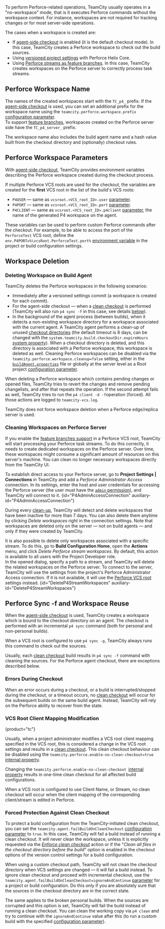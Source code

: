 [//]: # (title: Perforce Workspace Handling in TeamCity)
[//]: # (auxiliary-id: Perforce Workspace Handling in TeamCity)

To perform Perforce-related operations, TeamCity usually operates in a "no-workspace" mode, that is it executes Perforce commands without the workspace context. For instance, workspaces are not required for tracking changes or for most server-side operations.

The cases when a workspace is created are:
* If [agent-side checkout](vcs-checkout-mode.md#agent-checkout) is enabled (it is the default checkout mode). In this case, TeamCity creates a Perforce workspace to check out the build sources.
* Using [versioned project settings](storing-project-settings-in-version-control.md) with Perforce Helix Core.
* Using [Perforce streams as feature branches](integrating-teamcity-with-perforce.md#Running+Builds+on+Perforce+Streams). In this case, TeamCity creates workspaces on the Perforce server to correctly process task streams.

## Perforce Workspace Name

The names of the created workspaces start with the `TC_p4_` prefix. If the [agent-side checkout](vcs-checkout-mode.md#agent-checkout) is used, you can set an additional prefix for the workspace name using the `teamcity.perforce.workspace.prefix` [configuration parameter](configuring-build-parameters.md).  
To support [feature branches](integrating-teamcity-with-perforce.md#Running+Builds+on+Perforce+Streams), workspaces created on the Perforce server side have the `TC_p4_server_` prefix.

The workspace name also includes the build agent name and a hash value built from the checkout directory and (optionally) checkout rules.

## Perforce Workspace Parameters

With [agent-side checkout](vcs-checkout-mode.md#agent-checkout), TeamCity provides environment variables describing the Perforce workspace created during the checkout process.

If multiple Perforce VCS roots are used for the checkout, the variables are created for the __first__ VCS root in the list of the build's VCS roots:
* `P4USER` — same as `vcsroot.<VCS_root_ID>.user` [parameter](predefined-build-parameters.md#VCS+Parameters).
* `P4PORT` — same as `vcsroot.<VCS_root_ID>.port` [parameter](predefined-build-parameters.md#VCS+Parameters).
* `P4CLIENT` — same as `vcsroot.<VCS_root_ID>.p4client` [parameter](predefined-build-parameters.md#VCS+Parameters), the name of the generated P4 workspace on the agent.

These variables can be used to perform custom Perforce commands after the checkout. For example, to be able to access the port of the `PerforceTest` VCS root, define the `env.P4PORT=%\vcsRoot.PerforceTest.port%` [environment variable](configuring-build-parameters.md#Environment+Variables) in the project or build configuration settings.

## Workspace Deletion

### Deleting Workspace on Build Agent

TeamCity deletes the Perforce workspaces in the following scenarios:
* Immediately after a versioned settings commit (a workspace is created for each commit).
* For the agent-side checkout — when a [clean checkout](clean-checkout.md) is performed (TeamCity will also run `p4 sync -f` in this case, see details [below](#Perforce+Sync+-f+and+Workspace+Reuse)).
* In the background of the agent process (between builds), when it detects a non-existing workspace directory for a workspace associated with the current agent. A TeamCity agent performs a clean-up of unused [checkout directories](build-checkout-directory.md) (the default timeout is 8 days, can be changed with the `system.teamcity.build.checkoutDir.expireHours` [system property](configuring-build-parameters.md#Custom+Build+Parameters)). When a checkout directory is deleted, and this directory is associated with a Perforce workspace, this workspace is deleted as well. Cleaning Perforce workspaces can be disabled via the `teamcity.perforce.workspace.cleanup=false` setting, either in the [`buildAgent.properties`](configure-agent-installation.md) file or globally at the server level as a Root project [configuration parameter](configuring-build-parameters.md).

When deleting a Perforce workspace which contains pending changes or opened files, TeamCity tries to revert the changes and remove pending changelists, and after that repeats the operation. If the second attempt fails as well, TeamCity tries to run the `p4 client -d -f`operation (forced). All those actions are logged to `teamcity-vcs.log`.

TeamCity does not force workspace deletion when a Perforce edge/replica server is used.

### Cleaning Workspaces on Perforce Server

If you enable the [feature branches support](integrating-teamcity-with-perforce.md#Running+Builds+on+Perforce+Streams) in a Perforce VCS root, TeamCity will start processing your Perforce task streams. To do this correctly, it needs to create dedicated workspaces on the Perforce server. Over time, these workspaces might consume a significant amount of resources on this server's machine. You can clean no longer necessary workspaces directly from the TeamCity UI.

<anchor name="perforce-admin-access"/>

To establish direct access to your Perforce server, go to __Project Settings | Connections__ in TeamCity and add a _Perforce Administrator Access_ connection. In its settings, enter the host and user credentials for accessing the Perforce server (the user must have the [`admin` permission](https://www.perforce.com/manuals/p4sag/Content/P4SAG/protections.set.html#protections.set.access_levels)), and TeamCity will connect to it.
{id="P4AdminAccessConnection" auxiliary-id="P4AdminAccessConnection"}

During every [clean-up](teamcity-data-clean-up.md), TeamCity will detect and delete workspaces that have been inactive for more than 7 days. You can also delete them anytime by clicking _Delete workspaces_ right in the connection settings. Note that workspaces are deleted only on the server — not on build agents — and only if they were created by TeamCity.

It is also possible to delete only workspaces associated with a specific stream. To do this, go to __Build Configuration Home__, open the __Actions__ menu, and click _Delete Perforce stream workspaces_. By default, this action is available to all users with the Project Developer role.  
In the opened dialog, specify a path to a stream, and TeamCity will delete the related workspaces on the Perforce server. To connect to the server, TeamCity will use the settings from the project's Perforce Administrator Access connection. If it is not available, it will use the [Perforce VCS root](perforce.md) settings instead.
{id="DeleteP4StreamWorkspaces" auxiliary-id="DeleteP4StreamWorkspaces"}

## Perforce Sync -f and Workspace Reuse

When the [agent-side checkout](vcs-checkout-mode.md#agent-checkout) is used, TeamCity creates a workspace which is bound to the checkout directory on an agent. The checkout is performed with an incremental `p4 sync` command (both for personal and non-personal builds).

When a VCS root is configured to use `p4 sync -p`, TeamCity always runs this command to check out the sources.

Usually, each [clean checkout](clean-checkout.md) build results in `p4 sync -f` command with cleaning the sources. For the Perforce agent checkout, there are exceptions described below.

### Errors During Checkout

When an error occurs during a checkout, or a build is interrupted/stopped during the checkout, or a timeout occurs, no [clean checkout](clean-checkout.md) will occur for the subsequent builds on the same build agent. Instead, TeamCity will rely on the Perforce ability to recover from the state. 

### VCS Root Client Mapping Modification
{product="tc"}

Usually, when a project administrator modifies a VCS root client mapping specified in the VCS root, this is considered a change in the VCS root settings and results in a [clean checkout](clean-checkout.md). This clean checkout behaviour can be disabled using the `teamcity.perforce.enable-no-clean-checkout=true` [internal property](server-startup-properties.md#TeamCity+Internal+Properties).

Changing the `teamcity.perforce.enable-no-clean-checkout `[internal property](server-startup-properties.md#TeamCity+Internal+Properties) results in one-time clean checkout for all affected build configurations.

When a VCS root is configured to use Client Name, or Stream, no clean checkout will occur when the client mapping of the corresponding client/stream is edited in Perforce.

[//]: # (Internal note. Do not delete. https://youtrack.jetbrains.com/issue/TW-25344)

### Forced Protection Against Clean Checkout

To protect a build configuration from the TeamCity-initiated clean checkout, you can set the `teamcity.agent.failBuildOnCleanCheckout` [configuration parameter](configuring-build-parameters.md) to `true`. In this case, TeamCity will fail a build instead of running a clean checkout. It will never clean the workspace, unless it is explicitly requested via the _[Enforce clean checkout](clean-checkout.md#Enforcing+Clean+Checkout)_ action or if the "_Clean all files in the checkout directory before the build_" option is enabled in the checkout options of the version control settings for a build configuration.

When using a custom checkout path, TeamCity will not clean the checkout directory when VCS settings are changed — it will fail a build instead. To ignore clean checkout and proceed with incremental checkout, use the `teamcity.agent.failBuildOnCleanCheckout=ignoreAndContinue` [parameter](configuring-build-parameters.md) for a project or build configuration. Do this only if you are absolutely sure that the sources in the checkout directory are in the correct state.

The same applies to the broken personal builds. When the sources are corrupted and this option is set, TeamCity will fail the build instead of running a clean checkout. You can clean the working copy via `p4 clean` and try to continue with the `ignoreAndContinue` value after this (to run a custom build with the specified [configuration parameter](configuring-build-parameters.md)).

[//]: # (Internal note. Do not delete. https://youtrack.jetbrains.com/issue/TW-33168)
